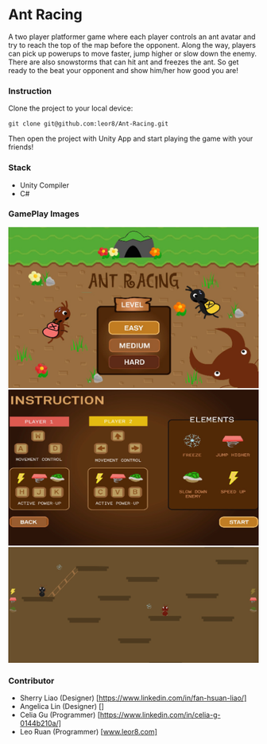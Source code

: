 Ant Racing
=====================

A two player platformer game where each player controls an ant avatar and try to reach the top of the map before the opponent. Along the way, players can pick up powerups to move faster, jump higher or slow down the enemy. There are also snowstorms that can hit ant and freezes the ant. So get ready to the beat your opponent and show him/her how good you are!

### Instruction

Clone the project to your local device:

```
git clone git@github.com:leor8/Ant-Racing.git
```

Then open the project with Unity App and start playing the game with your friends!

### Stack

* Unity Compiler
* C#

### GamePlay Images

!["Menu"](https://github.com/leor8/Ant-Racing/blob/master/docs/menu.jpeg?raw=true)
!["Instruction"](https://github.com/leor8/Ant-Racing/blob/master/docs/instruction.jpeg?raw=true)
!["In_Game"](https://github.com/leor8/Ant-Racing/blob/master/docs/in_game.jpeg?raw=true)

### Contributor


* Sherry Liao (Designer) [https://www.linkedin.com/in/fan-hsuan-liao/]
* Angelica Lin (Designer) []
* Celia Gu (Programmer) [https://www.linkedin.com/in/celia-g-0144b210a/]
* Leo Ruan (Programmer) [www.leor8.com]



